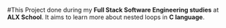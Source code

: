 #This Project done during my **Full Stack Software Engineering studies** at **ALX School**. It aims to learn more about nested loops in **C language**.

